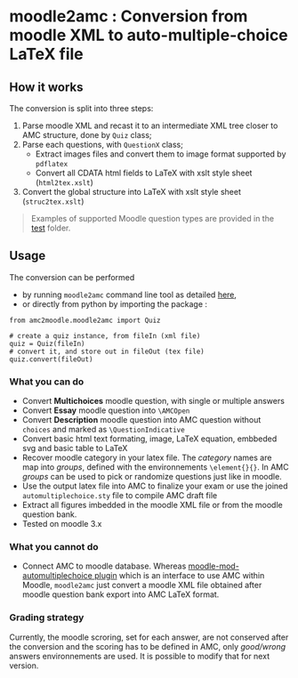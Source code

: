 # moodle2amc : Conversion from moodle XML to auto-multiple-choice LaTeX file

## How it works

The conversion is split into three steps:

  1. Parse moodle XML and recast it to an intermediate XML tree closer to AMC structure, done by `Quiz` class;
  2. Parse each questions, with `QuestionX` class;
     - Extract images files and convert them to image format supported by `pdflatex`
     - Convert all CDATA html fields to LaTeX with xslt style sheet (`html2tex.xslt`)
  3. Convert the global structure into LaTeX with xslt style sheet (`struc2tex.xslt`)

> Examples of supported Moodle question types are provided in the [test](./test) folder.

## Usage

The conversion can be performed 
  - by running `moodle2amc` command line tool as detailed [here](../../README.md#conversion), 
  - or directly from python by importing the package : 
  
```
from amc2moodle.moodle2amc import Quiz

# create a quiz instance, from fileIn (xml file)
quiz = Quiz(fileIn)
# convert it, and store out in fileOut (tex file)
quiz.convert(fileOut)
```

### What you can do

  - Convert **Multichoices** moodle question, with single or multiple answers
  - Convert **Essay** moodle question into `\AMCOpen`
  - Convert **Description** moodle question into AMC question without `choices` and marked as `\QuestionIndicative`
  - Convert basic html text formating, image, LaTeX equation, embbeded svg and basic table to LaTeX
  - Recover moodle category in your latex file. The _category_ names are map into _groups_, defined with the environnements `\element{}{}`. In AMC _groups_ can be used to pick or randomize questions just like in moodle.
  - Use the output latex file into AMC to finalize your exam or use the joined `automultiplechoice.sty` file to compile AMC draft file
  - Extract all figures imbedded in the moodle XML file or from the moodle question bank.
  - Tested on moodle 3.x


### What you cannot do

  - Connect AMC to moodle database. Whereas [moodle-mod-automultiplechoice plugin](https://github.com/UGA-DAPI/moodle-mod-automultiplechoice) which is an interface to use AMC within Moodle, `moodle2amc` just convert a moodle XML file obtained after moodle question bank export into AMC LaTeX format. 

### Grading strategy

Currently, the moodle scroring, set for each answer, are not conserved after the conversion and the scoring has to be defined in AMC, only _good/wrong_ answers environnements are used. It is possible to modify that for next version. 
